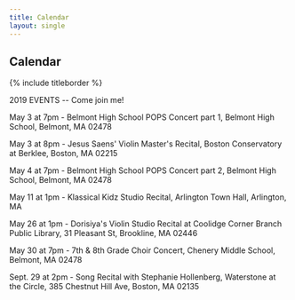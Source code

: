 ```yaml
---
title: Calendar
layout: single
---
```


## Calendar

{% include titleborder %}

2019 EVENTS -- Come join me!


May 3 at 7pm - Belmont High School POPS Concert part 1, Belmont High School, Belmont, MA 02478

May 3 at 8pm - Jesus Saens' Violin Master's Recital, Boston Conservatory at Berklee, Boston, MA 02215

May 4 at 7pm - Belmont High School POPS Concert part 2, Belmont High School, Belmont, MA 02478

May 11 at 1pm - Klassical Kidz Studio Recital, Arlington Town Hall, Arlington, MA

May 26 at 1pm - Dorisiya's Violin Studio Recital at Coolidge Corner Branch Public Library, 31 Pleasant St, Brookline, MA 02446

May 30 at 7pm - 7th & 8th Grade Choir Concert, Chenery Middle School, Belmont, MA 02478

Sept. 29 at 2pm - Song Recital with Stephanie Hollenberg, Waterstone at the Circle, 385 Chestnut Hill Ave, Boston, MA 02135

<!--
performance | coaching | accompaniment | ensembles


### JOIN ME AT THESE UPCOMING EVENTS

two columns

date
thing

date
thing

-->